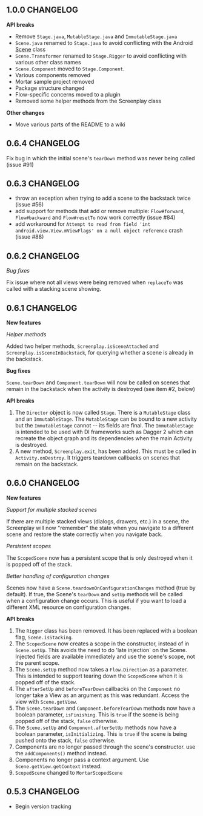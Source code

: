 ## 1.0.0 CHANGELOG

**API breaks**
- Remove `Stage.java`, `MutableStage.java` and `ImmutableStage.java`
- `Scene.java` renamed to `Stage.java` to avoid conflicting with the Android [Scene](https://developer.android.com/intl/ko/reference/android/transition/Scene.html) class
- `Scene.Transformer` renamed to `Stage.Rigger` to avoid conflicting with various other class names
- `Scene.Component` moved to `Stage.Component`.
- Various components removed
- Mortar sample project removed
- Package structure changed
- Flow-specific concerns moved to a plugin
- Removed some helper methods from the Screenplay class

**Other changes**
- Move various parts of the README to a wiki

## 0.6.4 CHANGELOG

Fix bug in which the initial scene's `tearDown` method was never being called (issue #91)

## 0.6.3 CHANGELOG

- throw an exception when trying to add a scene to the backstack twice (issue #56)
- add support for methods that add or remove multiple: `Flow#forward`, `Flow#backward` and `Flow#resetTo` now work correctly (issue #84)
- add workaround for `Attempt to read from field 'int android.view.View.mViewFlags' on a null object reference` crash (issue #88)

## 0.6.2 CHANGELOG

*Bug fixes*

Fix issue where not all views were being removed when `replaceTo` was called with a stacking scene
showing.

## 0.6.1 CHANGELOG

**New features**

*Helper methods*

Added two helper methods, `Screenplay.isSceneAttached` and `Screenplay.isSceneInBackstack`, for
querying whether a scene is already in the backstack.

**Bug fixes**

`Scene.tearDown` and `Component.tearDown` will now be called on scenes that remain in the backstack
when the activity is destroyed (see item #2, below)

**API breaks**

1. The `Director` object is now called `Stage`. There is a `MutableStage` class and an
`ImmutableStage`. The `MutableStage` can be bound to a new activity but the `ImmutableStage` cannot
-- its fields are final. The `ImmutableStage` is intended to be used with DI frameworks such
as Dagger 2 which can recreate the object graph and its dependencies when the main Activity is
destroyed.
2. A new method, `Screenplay.exit`, has been added. This must be called in `Activity.onDestroy`. It
triggers teardown callbacks on scenes that remain on the backstack.

## 0.6.0 CHANGELOG

**New features**

*Support for multiple stacked scenes*

If there are multiple stacked views (dialogs, drawers, etc.) in a scene, the Screenplay will now
"remember" the state when you navigate to a different scene and restore the state correctly when you
navigate back.

*Persistent scopes*

The `ScopedScene` now has a persistent scope that is only destroyed when it is popped off of the
stack.

*Better handling of configuration changes*

Scenes now have a `Scene.teardownOnConfigurationChanges` method (true by default). If true, the
Scene's `tearDown` and `setUp` methods will be called when a configuration change occurs. This is
useful if you want to load a different XML resource on configuration changes.

**API breaks**

1. The `Rigger` class has been removed. It has been replaced with a boolean flag, `Scene.isStacking`.
2. The `ScopedScene` now creates a scope in the constructor, instead of in `Scene.setUp`. This
avoids the need to do 'late injection` on the Scene. Injected fields are available immediately and
use the scene's scope, not the parent scope.
3. The `Scene.setUp` method now takes a `Flow.Direction` as a parameter. This is intended to support
tearing down the `ScopedScene` when it is popped off of the stack.
4. The `afterSetUp` and `beforeTearDown` callbacks on the `Component` no longer take a View as an
argument as this was redundant. Access the view with `Scene.getView`.
5. The `Scene.tearDown` and `Component.beforeTearDown` methods now have a boolean parameter,
`isFinishing`. This is `true` if the scene is being popped off of the stack, `false` otherwise.
5. The `Scene.setUp` and `Component.afterSetUp` methods now have a boolean parameter,
`isInitializing`. This is `true` if the scene is being pushed onto the stack, `false` otherwise.
6. Components are no longer passed through the scene's constructor. use the `addComponents()` method
instead.
7. Components no longer pass a context argument. Use `Scene.getView.getContext` instead.
8. `ScopedScene` changed to `MortarScopedScene`


## 0.5.3 CHANGELOG

- Begin version tracking
